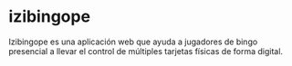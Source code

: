 # izibingope
Izibingope es una aplicación web que ayuda a jugadores de bingo presencial a llevar el control de múltiples tarjetas físicas de forma digital.
